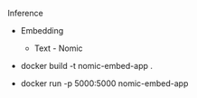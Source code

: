 Inference

- Embedding
    - Text - Nomic

- docker build -t nomic-embed-app .

- docker run -p 5000:5000 nomic-embed-app
 
